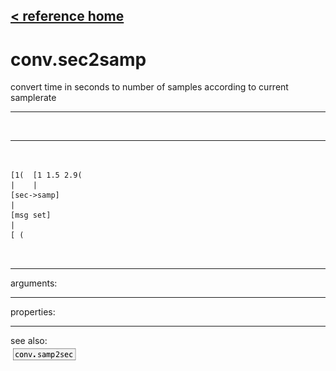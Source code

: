 [< reference home](index.html)
---

# conv.sec2samp


convert time in seconds to number of samples according to current
            samplerate

---

<br>


---


```


[1(  [1 1.5 2.9(
|    |
[sec->samp]
|
[msg set]
|
[ (

            
```

---
arguments:


---
properties:


---
see also:<br>
[![conv.samp2sec](img/object_conv.samp2sec.png)](conv.samp2sec.html)
